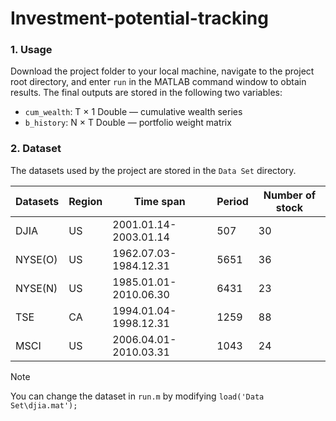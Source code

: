 # Investment-potential-tracking

### 1. Usage

Download the project folder to your local machine, navigate to the project root directory, and enter `run` in the MATLAB command window to obtain results.
The final outputs are stored in the following two variables:

- `cum_wealth`: T × 1 Double — cumulative wealth series
- `b_history`: N × T Double — portfolio weight matrix

### 2. Dataset

The datasets used by the project are stored in the `Data Set` directory.

| Datasets | Region | Time span             | Period | Number of stock |
| -------- | ------ | --------------------- | ------ | --------------- |
| DJIA     | US     | 2001.01.14-2003.01.14 | 507    | 30              |
| NYSE(O)  | US     | 1962.07.03-1984.12.31 | 5651   | 36              |
| NYSE(N)  | US     | 1985.01.01-2010.06.30 | 6431   | 23              |
| TSE      | CA     | 1994.01.04-1998.12.31 | 1259   | 88              |
| MSCI     | US     | 2006.04.01-2010.03.31 | 1043   | 24              |

> [!NOTE]
> You can change the dataset in `run.m` by modifying `load('Data Set\djia.mat');`